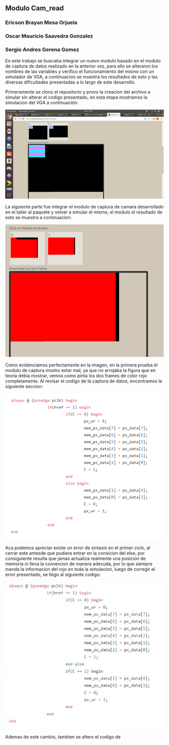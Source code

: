 ## Modulo Cam_read
### Ericson Brayan Mesa Orjuela

### Oscar Mauricio Saavedra Gonzalez

### Sergio Andres Gerena Gomez


En este trabajo se buscaba integrar un nuevo modulo basado en el modulo de captura de datos realizado en la anterior vez, para ello se alteraron los nombres de las variables y verifico el funcionamiento del mismo con un simulador de VGA, a continuacion se muestra los resultados de  esto y las diversas dificultades presentadas a lo largo de este desarrollo.


Primeramente se clono el repositorio y provo la creacion del archivo a simular sin alterar el codigo presentado, en esta etapa mostramos la simulacion del VGA a continuación:

![lectura1](./figs/prueba_1.png)



La siguiente parte fue integrar el modulo de captura de camara desarrollado en el taller al paquete y volver a simular el mismo, el modulo el resultado de esto se muestra a continuacion:

![lectura1](./figs/prueba_2.png)

Como evidenciamos perfectamente en la imagen, en la primera prueba el modulo de captura mostro estar mal, ya que no arrojaba la figura que en teoria debia mostrar, vemos como pinta los dos frames de color rojo completamente. Al revisar el codigo de la captura de datos, encontramos la siguiente seccion:

![lectura1](./figs/cod_1.png)

Aca podemos apreciar existe un error de sintaxis en el primer ciclo, al cerrar este antesde que pudiera entrar en la consicion del else, por consiguiente resulta que jamas actualiza realmente una posicion de memoria ni lleva la convercion de manera adecuda, por lo que siempre manda la informacion del rojo en toda la simulacion, luego de corregir el error presentado, se llego al siguiente codigo:

![lectura1](./figs/cod_2.png)

Ademas de este cambio, tambien se altero el codigo de 

